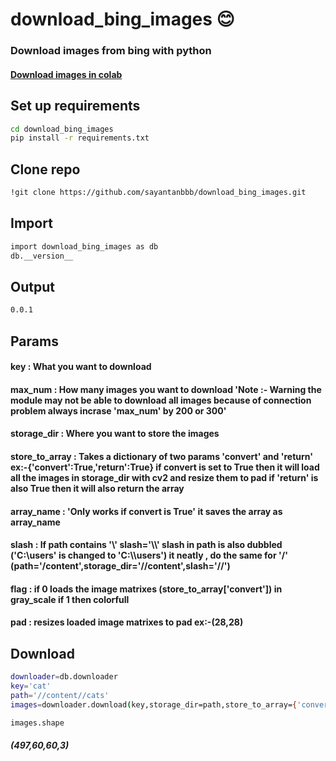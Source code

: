 # download_bing_images 😊

### Download images from bing with python

#### [Download images in colab](https://colab.research.google.com/drive/1wzrjoyO5VUcbZigz3dI51p716aXveWlq?usp=sharing)

## Set up requirements

```bash
cd download_bing_images
pip install -r requirements.txt
```
## Clone repo

```bash
!git clone https://github.com/sayantanbbb/download_bing_images.git
```
## Import

```bash
import download_bing_images as db
db.__version__
```
## Output

```bash
0.0.1
```
## Params 


#### key : What you want to download
#### max_num : How many images you want to download 'Note :- Warning the module may not be able to download all images because of connection problem always incrase 'max_num' by 200 or 300'
#### storage_dir : Where you want to store the images
#### store_to_array : Takes a dictionary of two params 'convert' and 'return' ex:-{'convert':True,'return':True} if convert is set to True then it will load all the images in storage_dir with cv2 and resize them to pad if 'return' is also True then it will also return the array
#### array_name : 'Only works if convert is True' it saves the array as array_name 
#### slash : If path contains '\\\' slash='\\\\' slash in path is also dubbled ('C:\users' is changed to 'C:\\\\users') it neatly , do the same for '/' (path='/content',storage_dir='//content',slash='//')
#### flag : if 0 loads the image matrixes (store_to_array['convert']) in gray_scale if 1 then colorfull
#### pad : resizes loaded image matrixes to pad ex:-(28,28)

## Download

```bash
downloader=db.downloader
key='cat'
path='//content//cats'
images=downloader.download(key,storage_dir=path,store_to_array={'convert':True,'return':True},array_name='//content//cats.npy',pad=(60,60),slash='//',max_num=500,flag=1)
```
```bash
images.shape
```
##### (497,60,60,3)

